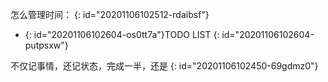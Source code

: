 怎么管理时间：
{: id="20201106102512-rdaibsf"}

* {: id="20201106102604-os0tt7a"}TODO LIST
{: id="20201106102604-putpsxw"}

不仅记事情，还记状态，完成一半，还是
{: id="20201106102450-69gdmz0"}
